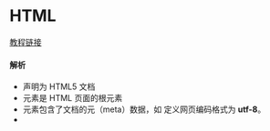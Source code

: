 # HTML

[教程链接](http://www.runoob.com/html/html-tutorial.html)

#### 解析

- **<!DOCTYPE html>** 声明为 HTML5 文档
- **<html>** 元素是 HTML 页面的根元素
- **<head>** 元素包含了文档的元（meta）数据，如 <meta charset="utf-8"> 定义网页编码格式为 **utf-8**。
- **<title>** 元素描述了文档的标题
- **<body>** 元素包含了可见的页面内容
- **<h1>** 元素定义一个大标题
- **<p>** 元素定义一个段落

#### 通用声明

**HTML5**

`<!DOCTYPE html>`

**HTML 4.01**

`<!DOCTYPE HTML PUBLIC "-//W3C//DTD HTML 4.01 Transitional//EN"`

`"http://www.w3.org/TR/html4/loose.dtd">`

**XHTML 1.0**

`<!DOCTYPE html PUBLIC "-//W3C//DTD XHTML 1.0 Transitional//EN"`

`"http://www.w3.org/TR/xhtml1/DTD/xhtml1-transitional.dtd">`

查看完整网页声明类型 [DOCTYPE 参考手册](http://www.runoob.com/tags/tag-doctype.html)。

#### 4个实例

* **html标题**

  <h1>这是一个标题</h1>

  <h2>这是一个标题</h2>

  <h3>这是一个标题</h3>

* **html段落**

  <p>这是一个段落</p>

  <p>这是一个段落</p>

* **html链接**

  <a href="链接地址">这是一个链接</a>

* **html图像**

  <img src="图片地址" width="258" height="39"/>

> <body> 元素定义了 HTML 文档的主体。 

#### 属性参考手册

查看完整的HTML属性列表: [HTML 标签参考手册](http://www.runoob.com/tags/html-reference.html)。

下面列出了适用于大多数 HTML 元素的属性：

| 属性  | 描述                                                         |
| ----- | ------------------------------------------------------------ |
| class | 为html元素定义一个或多个类名（classname）(类名从样式文件引入) |
| id    | 定义元素的唯一id                                             |
| style | 规定元素的行内样式（inline style）                           |
| title | 描述了元素的额外信息 (作为工具条使用)                        |

#### html标题

> 请确保将 HTML 标题 标签只用于标题。不要仅仅是为了生成**粗体**或**大号**的文本而使用标题。
>
> 搜索引擎使用标题为您的网页的结构和内容编制索引。
>
> 因为用户可以通过标题来快速浏览您的网页，所以用标题来呈现文档结构是很重要的。
>
> 应该将 h1 用作主标题（最重要的），其后是 h2（次重要的），再其次是 h3，以此类推。

#### HTML水平线

<hr> 标签在 HTML 页面中创建水平线。  

#### 换行操作

| 标签 | 描述                 |
| ---- | -------------------- |
| <p>  | 定义一个段落         |
| <br> | 插入单个折行（换行） |

#### 格式化标签

| [<b>](http://www.runoob.com/tags/tag-b.html)            | 定义粗体文本 |
| ------------------------------------------------------- | ------------ |
| [<em>](http://www.runoob.com/tags/tag-em.html)          | 定义着重文字 |
| [<i>](http://www.runoob.com/tags/tag-i.html)            | 定义斜体字   |
| [<small>](http://www.runoob.com/tags/tag-small.html)    | 定义小号字   |
| [<strong>](http://www.runoob.com/tags/tag-strong.html)  | 定义加重语气 |
| [<sub>](http://www.runoob.com/tags/tag-sub.html)        | 定义下标字   |
| [<sup>](http://www.runoob.com/html/m/tags/tag-sup.html) | 定义上标字   |
| [<ins>](http://www.runoob.com/tags/tag-ins.html)        | 定义插入字   |
| [<del>](http://www.runoob.com/tags/tag-del.html)        | 定义删除字   |

#### 链接标签

| 标签                                         | 描述             |
| -------------------------------------------- | ---------------- |
| [<a>](http://www.runoob.com/tags/tag-a.html) | 定义一个超级链接 |

#### head

[<title> - 定义了HTML文档的标题](http://www.runoob.com/try/try.php?filename=tryhtml_title)
使用 <title> 标签定义HTML文档的标题

[ <base>- 定义了所有链接的URL](http://www.runoob.com/try/try.php?filename=tryhtml_base)
使用 <base> 定义页面中所有链接默认的链接目标地址。

[<meta> - 提供了HTML文档的meta标记](http://www.runoob.com/try/try.php?filename=tryhtml_meta)
使用 <meta> 元素来描述HTML文档的描述，关键词，作者，字符集等。

<head> 元素包含了所有的头部标签元素。在 <head>元素中你可以插入脚本（scripts）, 样式文件（CSS），及各种meta信息。

可以添加在头部区域的元素标签为: <title>, <style>, <meta>, <link>, <script>, <noscript>, and <base>.







http://www.runoob.com/html/html-head.html

HTML<title>元素















